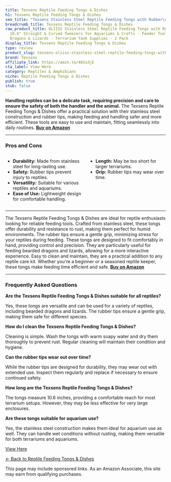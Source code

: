 ```yaml
---
title: Texsens Reptile Feeding Tongs & Dishes
h1: Texsens Reptile Feeding Tongs & Dishes
seo_title: "Texsens Stainless Steel Reptile Feeding Tongs with Rubber\u2026"
breadcrumb_title: Texsens Reptile Feeding Tongs & Dishes
raw_product_title: OLIISS Stainless Steel Reptile Feeding Tongs with Rubber Tip -
  10.6" Straight & Curved Tweezers for Aquariums & Crafts - Feeder Tools for Bearded
  Dragons & Lizards - Terrarium Tank Supplies - 2 Pack
display_title: Texsens Reptile Feeding Tongs & Dishes
type: review
product_slug: texsens-oliiss-stainless-steel-reptile-feeding-tongs-with-rubber-tip-10-f97888fb
brand: Texsens
affiliate_link: https://amzn.to/46SsdjE
cta_label: View Here
category: Reptiles & Amphibians
niche: Reptile Feeding Tongs & Dishes
publish: true
stub: false
---
```


<div id="intro" class="full-width">
  <p><strong>Handling reptiles can be a delicate task, requiring precision and care to ensure the safety of both the handler and the animal.</strong> The Texsens Reptile Feeding Tongs & Dishes offer a practical solution with their stainless steel construction and rubber tips, making feeding and handling safer and more efficient. These tools are easy to use and maintain, fitting seamlessly into daily routines. <a href="https://amzn.to/46SsdjE" rel="nofollow sponsored noopener" target="_blank"><strong>Buy on Amazon</strong></a></p>
</div>

<hr />
<h3 id="pros-cons">Pros and Cons</h3>
<div class="pc-grid" style="display:grid;grid-template-columns:1fr 1fr;gap:16px;">
  <ul>
    <li><strong>Durability:</strong> Made from stainless steel for long-lasting use.</li>
    <li><strong>Safety:</strong> Rubber tips prevent injury to reptiles.</li>
    <li><strong>Versatility:</strong> Suitable for various reptiles and aquariums.</li>
    <li><strong>Ease of Use:</strong> Lightweight design for comfortable handling.</li>
  </ul>
  <ul>
    <li><strong>Length:</strong> May be too short for larger terrariums.</li>
    <li><strong>Grip:</strong> Rubber tips may wear over time.</li>
  </ul>
</div>
<hr />

<div class="full-width">
  <p>The Texsens Reptile Feeding Tongs & Dishes are ideal for reptile enthusiasts looking for reliable feeding tools. Crafted from stainless steel, these tongs offer durability and resistance to rust, making them perfect for humid environments. The rubber tips ensure a gentle grip, minimizing stress for your reptiles during feeding. These tongs are designed to fit comfortably in hand, providing control and precision. They are particularly useful for feeding bearded dragons and lizards, allowing for a more interactive experience. Easy to clean and maintain, they are a practical addition to any reptile care kit. Whether you're a beginner or a seasoned reptile keeper, these tongs make feeding time efficient and safe. <a href="https://amzn.to/46SsdjE" rel="nofollow sponsored noopener" target="_blank"><strong>Buy on Amazon</strong></a></p>
</div>

<hr />
<h3 id="faqs">Frequently Asked Questions</h3>

<p><strong>Are the Texsens Reptile Feeding Tongs & Dishes suitable for all reptiles?</strong></p>
<p>Yes, these tongs are versatile and can be used for a variety of reptiles, including bearded dragons and lizards. The rubber tips ensure a gentle grip, making them safe for different species.</p>

<p><strong>How do I clean the Texsens Reptile Feeding Tongs & Dishes?</strong></p>
<p>Cleaning is simple. Wash the tongs with warm soapy water and dry them thoroughly to prevent rust. Regular cleaning will maintain their condition and hygiene.</p>

<p><strong>Can the rubber tips wear out over time?</strong></p>
<p>While the rubber tips are designed for durability, they may wear out with extended use. Inspect them regularly and replace if necessary to ensure continued safety.</p>

<p><strong>How long are the Texsens Reptile Feeding Tongs & Dishes?</strong></p>
<p>The tongs measure 10.6 inches, providing a comfortable reach for most terrarium setups. However, they may be less effective for very large enclosures.</p>

<p><strong>Are these tongs suitable for aquarium use?</strong></p>
<p>Yes, the stainless steel construction makes them ideal for aquarium use as well. They can handle wet conditions without rusting, making them versatile for both terrariums and aquariums.</p>
<p><a class="btn" href="https://amzn.to/46SsdjE" target="_blank" rel="nofollow sponsored noopener">View Here</a></p>
<p><a href="/roundups/reptiles-amphibians/reptile-feeding-tongs-dishes/">← Back to Reptile Feeding Tongs & Dishes</a></p>
<aside class="disclosure">This page may include sponsored links. As an Amazon Associate, this site may earn from qualifying purchases.</aside>
